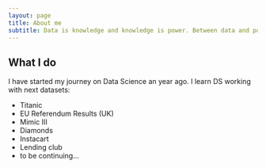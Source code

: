 ```yaml
---
layout: page
title: About me
subtitle: Data is knowledge and knowledge is power. Between data and power is the science, Data Science. 
---
```


## What I do

I have started my journey on Data Science an year ago. I learn DS working with next datasets:
- Titanic
- EU Referendum Results (UK)
- Mimic III
- Diamonds
- Instacart
- Lending club
- to be continuing...
